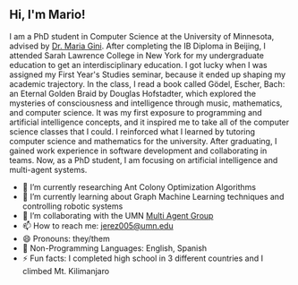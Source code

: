 ## Hi, I'm Mario!
I am a PhD student in Computer Science at the University of Minnesota, advised by [Dr. Maria Gini](https://nextgenai.umn.edu/team). After completing the IB Diploma in Beijing, I attended Sarah Lawrence College in New York for my undergraduate education to get an interdisciplinary education. I got lucky when I was assigned my First Year's Studies seminar, because it ended up shaping my academic trajectory. In the class, I read a book called Gödel, Escher, Bach: an Eternal Golden Braid by Douglas Hofstadter, which explored the mysteries of consciousness and intelligence through music, mathematics, and computer science. It was my first exposure to programming and artificial intelligence concepts, and it inspired me to take all of the computer science classes that I could. I reinforced what I learned by tutoring computer science and mathematics for the university. After graduating, I gained work experience in software development and collaborating in teams. Now, as a PhD student, I am focusing on artificial intelligence and multi-agent systems.

- 🔭 I’m currently researching Ant Colony Optimization Algorithms
- 🌱 I’m currently learning about Graph Machine Learning techniques and controlling robotic systems
- 👯 I’m collaborating with the UMN [Multi Agent Group](https://nextgenai.umn.edu/multi-agent-group)
- 📫 How to reach me: jerez005@umn.edu
- 😄 Pronouns: they/them
- 💬 Non-Programming Languages: English, Spanish
- ⚡ Fun facts: I completed high school in 3 different countries and I climbed Mt. Kilimanjaro
<!-- 🤔 I’m looking for help with ... -->
<!-- 💬 Ask me about ... -->
